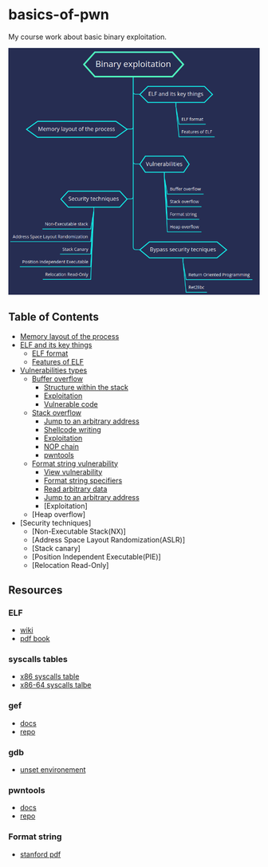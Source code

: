 # basics-of-pwn

My course work about basic binary exploitation.

![pwn-structure](images/pwn-structure.png "https://github.com/whatsyourask/basics-of-pwn/blob/main/images/pwn-structure.png")

## <b>Table of Contents</b>

- [Memory layout of the process](content/memory-layout.md "https://github.com/whatsyourask/basics-of-pwn/blob/main/content/memory-layout.md")
- [ELF and its key things](content/elf.md "https://github.com/whatsyourask/basics-of-pwn/blob/main/content/elf.md")
  * [ELF format](content/elf.md#elf-format "https://github.com/whatsyourask/basics-of-pwn/blob/main/content/elf.md#elf-format")
  * [Features of ELF](content/elf.md#elf-features "https://github.com/whatsyourask/basics-of-pwn/blob/main/content/elf.md#elf-features")
- [Vulnerabilities types](content/vulnerabilities.md "https://github.com/whatsyourask/basics-of-pwn/blob/main/content/vulnerabilities.md")
  * [Buffer overflow](content/buffer-overflow/buffer-overflow.md "https://github.com/whatsyourask/basics-of-pwn/blob/main/content/buffer-overflow/buffer-overflow.md")
    * [Structure within the stack](content/buffer-overflow/buffer-overflow.md#structure-within-the-stack "https://github.com/whatsyourask/basics-of-pwn/blob/main/content/buffer-overflow/buffer-overflow.md#structure-within-the-stack")
    * [Exploitation](content/buffer-overflow/buffer-overflow.md#exploitation "https://github.com/whatsyourask/basics-of-pwn/blob/main/content/buffer-overflow/buffer-overflow.md#exploitation")
    * [Vulnerable code](content/buffer-overflow/buffer-overflow.md#vulnerable-code "https://github.com/whatsyourask/basics-of-pwn/blob/main/content/buffer-overflow/buffer-overflow.md#vulnerable-code")
  * [Stack overflow](content/stack-overflow/stack-overflow.md "https://github.com/whatsyourask/basics-of-pwn/blob/main/content/stack-overflow/stack-overflow.md")
    * [Jump to an arbitrary address](content/stack-overflow/stack-overflow.md#jump-to-an-arbitrary-address "https://github.com/whatsyourask/basics-of-pwn/blob/main/content/stack-overflow/stack-overflow.md#jump-to-an-arbitrary-address")
    * [Shellcode writing](content/stack-overflow/stack-overflow.md#shellcode-writing "https://github.com/whatsyourask/basics-of-pwn/blob/main/content/stack-overflow/stack-overflow.md#shellcode-writing")
    * [Exploitation](content/stack-overflow/stack-overflow.md#exploitation "https://github.com/whatsyourask/basics-of-pwn/blob/main/content/stack-overflow/stack-overflow.md#exploitation")
    * [NOP chain](content/stack-overflow/stack-overflow.md#nop-chain "https://github.com/whatsyourask/basics-of-pwn/blob/main/content/stack-overflow/stack-overflow.md#nop-chain")
    * [pwntools](content/stack-overflow/stack-overflow.md#pwntools "https://github.com/whatsyourask/basics-of-pwn/blob/main/content/stack-overflow/stack-overflow.md#pwntools")
  * [Format string vulnerability](content/format-string/format-string.md "https://github.com/whatsyourask/basics-of-pwn/blob/main/content/format-string/format-string.md")
    * [View vulnerability](content/format-string/format-string.md#view-vulnerability "https://github.com/whatsyourask/basics-of-pwn/blob/main/content/format-string/format-string.md#view-vulnerability")
    * [Format string specifiers](content/format-string/format-string.md#format-string-specifiers "https://github.com/whatsyourask/basics-of-pwn/blob/main/content/format-string/format-string.md#format-string-specifiers")
    * [Read arbitrary data](content/format-string/format-string.md#read-arbitrary-data "https://github.com/whatsyourask/basics-of-pwn/blob/main/content/format-string/format-string.md#read-arbitrary-data")
    * [Jump to an arbitrary address](content/format-string/format-string.md#jump-to-an-arbitrary-data "https://github.com/whatsyourask/basics-of-pwn/blob/main/content/format-string/format-string.md#jump-to-an-arbitrary-data")
    * [Exploitation]
  * [Heap overflow]
- [Security techniques]
  * [Non-Executable Stack(NX)]
  * [Address Space Layout Randomization(ASLR)]
  * [Stack canary]
  * [Position Independent Executable(PIE)]
  * [Relocation Read-Only]

## Resources

### ELF

* [wiki](https://elinux.org/Executable_and_Linkable_Format_(ELF) "https://elinux.org/Executable_and_Linkable_Format_(ELF)")
* [pdf book](http://flint.cs.yale.edu/cs422/doc/ELF_Format.pdf "http://flint.cs.yale.edu/cs422/doc/ELF_Format.pdf")

### syscalls tables

* [x86 syscalls table](https://syscalls32.paolostivanin.com/ "https://syscalls32.paolostivanin.com/")
* [x86-64 syscalls talbe](https://blog.rchapman.org/posts/Linux_System_Call_Table_for_x86_64/?__cf_chl_captcha_tk__=b8fbfda8ee898b6c00431d92d27106cd1c313f62-1618472325-0-AVAEkq6Rq4DjlvcvmulDzU6XfjgFvTTN0vhhH4mviS5viqf9vPu5czIo7DVnp9JqHNrXbhBWhfd2VstZJ-fpOp9QyfP0hYuOiHtEuck9YzjfUb_7vsjOswfrqcQUsUGAJoVrVRk5wbj-oW5Il013tEo_lmRwXzl_aTG1Jq6yq21b4SHTRFy0KjSvKgpeYnxw6p8iNFEKAGCHXM19l2AqZX4KPVpa1EAJ6qxxSIcSgFG-YPzA2R32c1yc7GqS9AtHCLuUd6cJlUNwfCaExjDqNWhaYQFJNJP9tn-QkwdfORVMrPXCIh3-9MdVgIzRntG3i1b0UKJKNBXPjXi5EHVhJoy4AuS9p2jhB6QK0_r2zcq2LcS_8vLXBwiguZgxBERG82_W6utBhMl21gOVLJkfPHXrhUNSv6BESMmOhEGixBn0UCMgSLwL-yj1iE_hCD_gDIIF2zGI59_uVwyru52YCwg5H_BzuvDRyhy1HILTJIjMWo_Dq3fctguS8t0aZ1OMgIxaAj0m_LF05T2HOrwHnFYPnm79oakC7hu_STxDQ7SYil9uFw-U8FVIypSnosYhu8F9hreEeJj6wC9QRyHhny4GP7ka912JnikVP9p2hYlx7XSZY_W0ojKVvOPgy9TLnwPkjpQuk8rYsr8LMic2fow "https://blog.rchapman.org/posts/Linux_System_Call_Table_for_x86_64/?__cf_chl_captcha_tk__=b8fbfda8ee898b6c00431d92d27106cd1c313f62-1618472325-0-AVAEkq6Rq4DjlvcvmulDzU6XfjgFvTTN0vhhH4mviS5viqf9vPu5czIo7DVnp9JqHNrXbhBWhfd2VstZJ-fpOp9QyfP0hYuOiHtEuck9YzjfUb_7vsjOswfrqcQUsUGAJoVrVRk5wbj-oW5Il013tEo_lmRwXzl_aTG1Jq6yq21b4SHTRFy0KjSvKgpeYnxw6p8iNFEKAGCHXM19l2AqZX4KPVpa1EAJ6qxxSIcSgFG-YPzA2R32c1yc7GqS9AtHCLuUd6cJlUNwfCaExjDqNWhaYQFJNJP9tn-QkwdfORVMrPXCIh3-9MdVgIzRntG3i1b0UKJKNBXPjXi5EHVhJoy4AuS9p2jhB6QK0_r2zcq2LcS_8vLXBwiguZgxBERG82_W6utBhMl21gOVLJkfPHXrhUNSv6BESMmOhEGixBn0UCMgSLwL-yj1iE_hCD_gDIIF2zGI59_uVwyru52YCwg5H_BzuvDRyhy1HILTJIjMWo_Dq3fctguS8t0aZ1OMgIxaAj0m_LF05T2HOrwHnFYPnm79oakC7hu_STxDQ7SYil9uFw-U8FVIypSnosYhu8F9hreEeJj6wC9QRyHhny4GP7ka912JnikVP9p2hYlx7XSZY_W0ojKVvOPgy9TLnwPkjpQuk8rYsr8LMic2fow")

### gef

* [docs](https://gef.readthedocs.io/en/master/ "https://gef.readthedocs.io/en/master/")
* [repo](https://github.com/hugsy/gef "https://github.com/hugsy/gef")

### gdb

* [unset environement](https://stackoverflow.com/questions/55593045/how-to-set-environment-variable-within-gdb-using-shell-command)

### pwntools

* [docs](https://docs.pwntools.com/en/latest/ "https://docs.pwntools.com/en/latest/")
* [repo](https://github.com/Gallopsled/pwntools "https://github.com/Gallopsled/pwntools")

### Format string

* [stanford pdf](https://crypto.stanford.edu/cs155old/cs155-spring08/papers/formatstring-1.2.pdf "https://crypto.stanford.edu/cs155old/cs155-spring08/papers/formatstring-1.2.pdf")
